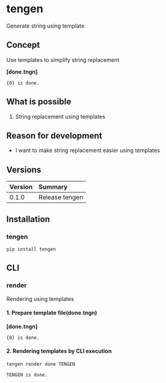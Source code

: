 # tengen
Generate string using template

## Concept
Use templates to simplify string replacement

**[done.tngn]**
```
{0} is done.
```

## What is possible
1. String replacement using templates

## Reason for development
- I want to make string replacement easier using templates

## Versions

|Version|Summary|
|:--|:--|
|0.1.0|Release tengen|

## Installation
### tengen
`pip install tengen`

## CLI
### render
Rendering using templates

#### 1. Prepare template file(done.tngn)
**[done.tngn]**
```
{0} is done.
```

#### 2. Rendering templates by CLI execution
`tengen render done TENGEN`
```
TENGEN is done.
```
